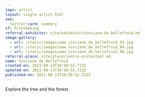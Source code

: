 ```yaml
---
tags: artist
layout: single-artist.html
seo:
  twitter:card: summary
sf: Printmaking
referral-exhibitor: site/exhibitor/vinciane-de-bellefroid.md
image-gallery:
  - url: /static/images/waw_vinciane_de_bellefroid_03.jpg
  - url: /static/images/waw_vinciane_de_bellefroid_04.jpg
  - url: /static/images/waw_vinciane_de_bellefroid_00.jpg
referral-place: site/place/centre-protestant.md
name: Vinciane de Bellefroid
created-on: 2021-08-13T10:50:52.712Z
updated-on: 2021-08-13T10:50:52.723Z
published-on: 2021-08-13T10:50:52.732Z
---
```

<!--StartFragment-->

Explore the tree and the forest.



<!--EndFragment-->